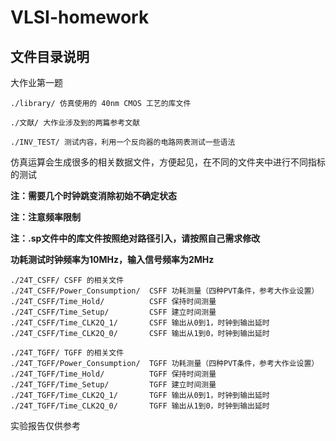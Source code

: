 # VLSI-homework

## 文件目录说明

大作业第一题

```
./library/ 仿真使用的 40nm CMOS 工艺的库文件 
```

```
./文献/ 大作业涉及到的两篇参考文献 
```

```
./INV_TEST/ 测试内容，利用一个反向器的电路网表测试一些语法
```

仿真运算会生成很多的相关数据文件，方便起见，在不同的文件夹中进行不同指标的测试

**注：需要几个时钟跳变消除初始不确定状态**

**注：注意频率限制**

**注：.sp文件中的库文件按照绝对路径引入，请按照自己需求修改**

**功耗测试时钟频率为10MHz，输入信号频率为2MHz**

```
./24T_CSFF/ CSFF 的相关文件
./24T_CSFF/Power_Consumption/  CSFF 功耗测量（四种PVT条件，参考大作业设置）
./24T_CSFF/Time_Hold/          CSFF 保持时间测量
./24T_CSFF/Time_Setup/         CSFF 建立时间测量
./24T_CSFF/Time_CLK2Q_1/       CSFF 输出从0到1，时钟到输出延时
./24T_CSFF/Time_CLK2Q_0/       CSFF 输出从1到0，时钟到输出延时
```
```
./24T_TGFF/ TGFF 的相关文件
./24T_TGFF/Power_Consumption/  TGFF 功耗测量（四种PVT条件，参考大作业设置）
./24T_TGFF/Time_Hold/          TGFF 保持时间测量
./24T_TGFF/Time_Setup/         TGFF 建立时间测量
./24T_TGFF/Time_CLK2Q_1/       TGFF 输出从0到1，时钟到输出延时
./24T_TGFF/Time_CLK2Q_0/       TGFF 输出从1到0，时钟到输出延时
```

实验报告仅供参考
